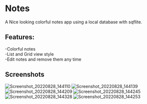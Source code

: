 # Notes

A Nice looking colorful notes app using a local database with sqflite.

## Features:
-Colorful notes</br>
-List and Grid view style</br>
-Edit notes and remove them any time</br>

## Screenshots
![Screenshot_20220828_144110](https://user-images.githubusercontent.com/88838071/187083649-9e068c51-0a17-40c7-b90c-6b433127b84c.png)
![Screenshot_20220828_144139](https://user-images.githubusercontent.com/88838071/187083661-8d208903-7571-4f7b-b67e-d14ed392bd68.png)
![Screenshot_20220828_144209](https://user-images.githubusercontent.com/88838071/187083665-e9ef86f1-ddbd-44ee-8fe0-ea00928300a7.png)
![Screenshot_20220828_144245](https://user-images.githubusercontent.com/88838071/187083672-0cda2d96-b935-492a-819d-dd997fa6435b.png)
![Screenshot_20220828_144328](https://user-images.githubusercontent.com/88838071/187083687-9ad86364-e7a0-4e48-823d-e1397e9289da.png)
![Screenshot_20220828_144253](https://user-images.githubusercontent.com/88838071/187083692-a591ad3f-cc28-4ded-a87d-22a602120ca7.png)

